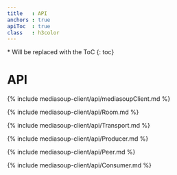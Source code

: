 ```yaml
---
title   : API
anchors : true
apiToc  : true
class   : h3color
---
```



<div markdown="1" class="api-toc-wrapper">
  * Will be replaced with the ToC
  {: toc}
</div>

<div markdown="1" class="api-toc-button">
</div>


# API

{% include mediasoup-client/api/mediasoupClient.md %}

{% include mediasoup-client/api/Room.md %}

{% include mediasoup-client/api/Transport.md %}

{% include mediasoup-client/api/Producer.md %}

{% include mediasoup-client/api/Peer.md %}

{% include mediasoup-client/api/Consumer.md %}
